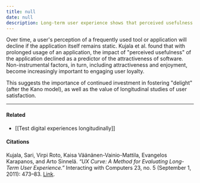 ```yaml
---
title: null
date: null
description: Long-term user experience shows that perceived usefulness declines over time, making software attractiveness and enjoyment key to maintaining user loyalty and satisfaction.
---
```


Over time, a user's perception of a frequently used tool or application will decline if the application itself remains static. Kujala et al. found that with prolonged usage of an application, the impact of "perceived usefulness" of the application declined as a predictor of the attractiveness of software. Non-instrumental factors, in turn, including attractiveness and enjoyment, become increasingly important to engaging user loyalty.

This suggests the importance of continued investment in fostering "delight" (after the Kano model), as well as the value of longitudinal studies of user satisfaction.

---

#### Related

-   [[Test digital experiences longitudinally]]

#### Citations

Kujala, Sari, Virpi Roto, Kaisa Väänänen-Vainio-Mattila, Evangelos Karapanos, and Arto Sinnelä. _“UX Curve: A Method for Evaluating Long-Term User Experience.”_ Interacting with Computers 23, no. 5 (September 1, 2011): 473–83. [Link](https://doi.org/10.1016/j.intcom.2011.06.005).
